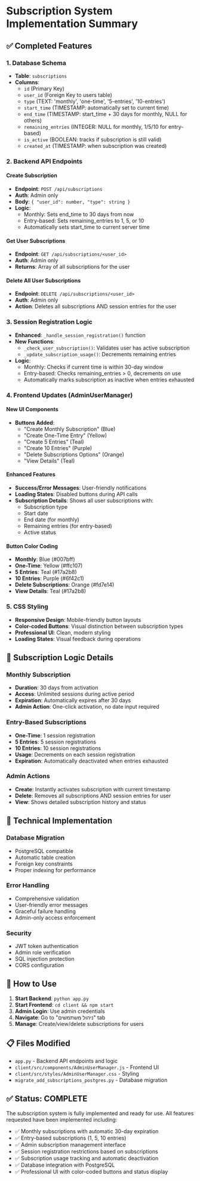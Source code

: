 # Subscription System Implementation Summary

## ✅ Completed Features

### 1. Database Schema
- **Table**: `subscriptions`
- **Columns**:
  - `id` (Primary Key)
  - `user_id` (Foreign Key to users table)
  - `type` (TEXT: 'monthly', 'one-time', '5-entries', '10-entries')
  - `start_time` (TIMESTAMP: automatically set to current time)
  - `end_time` (TIMESTAMP: start_time + 30 days for monthly, NULL for others)
  - `remaining_entries` (INTEGER: NULL for monthly, 1/5/10 for entry-based)
  - `is_active` (BOOLEAN: tracks if subscription is still valid)
  - `created_at` (TIMESTAMP: when subscription was created)

### 2. Backend API Endpoints

#### Create Subscription
- **Endpoint**: `POST /api/subscriptions`
- **Auth**: Admin only
- **Body**: `{ "user_id": number, "type": string }`
- **Logic**: 
  - Monthly: Sets end_time to 30 days from now
  - Entry-based: Sets remaining_entries to 1, 5, or 10
  - Automatically sets start_time to current server time

#### Get User Subscriptions
- **Endpoint**: `GET /api/subscriptions/<user_id>`
- **Auth**: Admin only
- **Returns**: Array of all subscriptions for the user

#### Delete All User Subscriptions
- **Endpoint**: `DELETE /api/subscriptions/<user_id>`
- **Auth**: Admin only
- **Action**: Deletes all subscriptions AND session entries for the user

### 3. Session Registration Logic
- **Enhanced**: `_handle_session_registration()` function
- **New Functions**:
  - `_check_user_subscription()`: Validates user has active subscription
  - `_update_subscription_usage()`: Decrements remaining entries
- **Logic**:
  - Monthly: Checks if current time is within 30-day window
  - Entry-based: Checks remaining_entries > 0, decrements on use
  - Automatically marks subscription as inactive when entries exhausted

### 4. Frontend Updates (AdminUserManager)

#### New UI Components
- **Buttons Added**:
  - "Create Monthly Subscription" (Blue)
  - "Create One-Time Entry" (Yellow)
  - "Create 5 Entries" (Teal)
  - "Create 10 Entries" (Purple)
  - "Delete Subscriptions Options" (Orange)
  - "View Details" (Teal)

#### Enhanced Features
- **Success/Error Messages**: User-friendly notifications
- **Loading States**: Disabled buttons during API calls
- **Subscription Details**: Shows all user subscriptions with:
  - Subscription type
  - Start date
  - End date (for monthly)
  - Remaining entries (for entry-based)
  - Active status

#### Button Color Coding
- **Monthly**: Blue (#007bff)
- **One-Time**: Yellow (#ffc107)
- **5 Entries**: Teal (#17a2b8)
- **10 Entries**: Purple (#6f42c1)
- **Delete Subscriptions**: Orange (#fd7e14)
- **View Details**: Teal (#17a2b8)

### 5. CSS Styling
- **Responsive Design**: Mobile-friendly button layouts
- **Color-coded Buttons**: Visual distinction between subscription types
- **Professional UI**: Clean, modern styling
- **Loading States**: Visual feedback during operations

## 🎯 Subscription Logic Details

### Monthly Subscription
- **Duration**: 30 days from activation
- **Access**: Unlimited sessions during active period
- **Expiration**: Automatically expires after 30 days
- **Admin Action**: One-click activation, no date input required

### Entry-Based Subscriptions
- **One-Time**: 1 session registration
- **5 Entries**: 5 session registrations
- **10 Entries**: 10 session registrations
- **Usage**: Decrements on each session registration
- **Expiration**: Automatically deactivated when entries exhausted

### Admin Actions
- **Create**: Instantly activates subscription with current timestamp
- **Delete**: Removes all subscriptions AND session entries for user
- **View**: Shows detailed subscription history and status

## 🔧 Technical Implementation

### Database Migration
- PostgreSQL compatible
- Automatic table creation
- Foreign key constraints
- Proper indexing for performance

### Error Handling
- Comprehensive validation
- User-friendly error messages
- Graceful failure handling
- Admin-only access enforcement

### Security
- JWT token authentication
- Admin role verification
- SQL injection protection
- CORS configuration

## 🚀 How to Use

1. **Start Backend**: `python app.py`
2. **Start Frontend**: `cd client && npm start`
3. **Admin Login**: Use admin credentials
4. **Navigate**: Go to "ניהול משתמשים" tab
5. **Manage**: Create/view/delete subscriptions for users

## 📋 Files Modified

- `app.py` - Backend API endpoints and logic
- `client/src/components/AdminUserManager.js` - Frontend UI
- `client/src/styles/AdminUserManager.css` - Styling
- `migrate_add_subscriptions_postgres.py` - Database migration

## ✅ Status: COMPLETE

The subscription system is fully implemented and ready for use. All features requested have been implemented including:
- ✅ Monthly subscriptions with automatic 30-day expiration
- ✅ Entry-based subscriptions (1, 5, 10 entries)
- ✅ Admin subscription management interface
- ✅ Session registration restrictions based on subscriptions
- ✅ Subscription usage tracking and automatic deactivation
- ✅ Database integration with PostgreSQL
- ✅ Professional UI with color-coded buttons and status display
